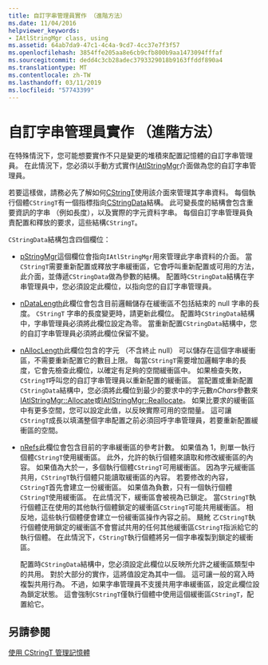 ```yaml
---
title: 自訂字串管理員實作 （進階方法）
ms.date: 11/04/2016
helpviewer_keywords:
- IAtlStringMgr class, using
ms.assetid: 64ab7da9-47c1-4c4a-9cd7-4cc37e7f3f57
ms.openlocfilehash: 3854ffe205aa8e6cb9cfb800b9aa1473094fffaf
ms.sourcegitcommit: dedd4c3cb28adec3793329018b9163ffddf890a4
ms.translationtype: MT
ms.contentlocale: zh-TW
ms.lasthandoff: 03/11/2019
ms.locfileid: "57743399"
---
```

# <a name="implementation-of-a-custom-string-manager-advanced-method"></a>自訂字串管理員實作 （進階方法）

在特殊情況下，您可能想要實作不只是變更的堆積來配置記憶體的自訂字串管理員。 在此情況下，您必須以手動方式實作[IAtlStringMgr](../atl-mfc-shared/reference/iatlstringmgr-class.md)介面做為您的自訂字串管理員。

若要這樣做，請務必先了解如何[CStringT](../atl-mfc-shared/reference/cstringt-class.md)使用該介面來管理其字串資料。 每個執行個體`CStringT`有一個指標指向[CStringData](../atl-mfc-shared/reference/cstringdata-class.md)結構。 此可變長度的結構會包含重要資訊的字串 （例如長度），以及實際的字元資料字串。 每個自訂字串管理員負責配置和釋放的要求，這些結構`CStringT`。

`CStringData`結構包含四個欄位：

- [pStringMgr](../atl-mfc-shared/reference/cstringdata-class.md#pstringmgr)這個欄位會指向`IAtlStringMgr`用來管理此字串資料的介面。 當`CStringT`需要重新配置或釋放字串緩衝區，它會呼叫重新配置或可用的方法，此介面，並傳遞`CStringData`做為參數的結構。 配置時`CStringData`結構在字串管理員中，您必須設定此欄位，以指向您的自訂字串管理員。

- [nDataLength](../atl-mfc-shared/reference/cstringdata-class.md#ndatalength)此欄位會包含目前邏輯儲存在緩衝區不包括結束的 null 字串的長度。 `CStringT` 字串的長度變更時，請更新此欄位。 配置時`CStringData`結構中，字串管理員必須將此欄位設定為零。 當重新配置`CStringData`結構中，您的自訂字串管理員必須將此欄位保留不變。

- [nAllocLength](../atl-mfc-shared/reference/cstringdata-class.md#nalloclength)此欄位包含的字元 （不含終止 null） 可以儲存在這個字串緩衝區，不需要重新配置它的數目上限。 每當`CStringT`需要增加邏輯字串的長度，它會先檢查此欄位，以確定有足夠的空間緩衝區中。 如果檢查失敗，`CStringT`呼叫您的自訂字串管理員以重新配置的緩衝區。 當配置或重新配置`CStringData`結構中，您必須將此欄位到最少的要求中的字元數*nChars*參數來[IAtlStringMgr::Allocate](../atl-mfc-shared/reference/iatlstringmgr-class.md#allocate)或[IAtlStringMgr::Reallocate](../atl-mfc-shared/reference/iatlstringmgr-class.md#reallocate)。 如果比要求的緩衝區中有更多空間，您可以設定此值，以反映實際可用的空間量。 這可讓`CStringT`成長以填滿整個字串配置之前必須回呼字串管理員，若要重新配置緩衝區的空間。

- [nRefs](../atl-mfc-shared/reference/cstringdata-class.md#nrefs)此欄位會包含目前的字串緩衝區的參考計數。 如果值為 1，則單一執行個體`CStringT`使用緩衝區。 此外，允許的執行個體來讀取和修改緩衝區的內容。 如果值為大於一，多個執行個體`CStringT`可用緩衝區。 因為字元緩衝區共用，`CStringT`執行個體只能讀取緩衝區的內容。 若要修改的內容，`CStringT`首先會建立一份緩衝區。 如果值為負數，只有一個執行個體`CStringT`使用緩衝區。 在此情況下，緩衝區會被視為已鎖定。 當`CStringT`執行個體正在使用的其他執行個體鎖定的緩衝區`CStringT`可能共用緩衝區。 相反地，這些執行個體便會建立一份緩衝區操作內容之前。 颾魤 ㄛ`CStringT`執行個體使用鎖定的緩衝區不會嘗試共用的任何其他緩衝區`CStringT`指派給它的執行個體。 在此情況下，`CStringT`執行個體將另一個字串複製到鎖定的緩衝區。

   配置時`CStringData`結構中，您必須設定此欄位以反映所允許之緩衝區類型中的共用。 對於大部分的實作，這將值設定為其中一個。 這可讓一般的寫入時複製共用行為。 不過，如果字串管理員不支援共用字串緩衝區，設定此欄位設為鎖定狀態。 這會強制`CStringT`僅執行個體中使用這個緩衝區`CStringT`，配置給它。

## <a name="see-also"></a>另請參閱

[使用 CStringT 管理記憶體](../atl-mfc-shared/memory-management-with-cstringt.md)
